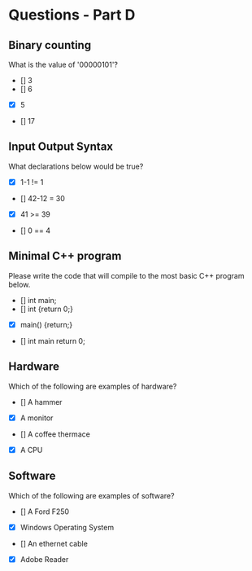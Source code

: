# Questions - Part D



## Binary counting

What is the value of '00000101'?

- [] 3
- [] 6
- [x] 5
- [] 17


## Input Output Syntax

What declarations below would be true?

- [x]   1-1 != 1
- []  42-12  = 30
- [x]    41 >= 39
- []      0 == 4

## Minimal C++ program

Please write the code that will compile to the most basic C++ program below. 

- [] int main; 
- [] int {return 0;} 
- [x] main() {return;} 
- [] int main return 0;

## Hardware

Which of the following are examples of hardware?

- [] A hammer
- [x] A monitor
- [] A coffee thermace
- [x] A CPU

## Software

Which of the following are examples of software?

- [] A Ford F250
- [x] Windows Operating System
- [] An ethernet cable
- [x] Adobe Reader
